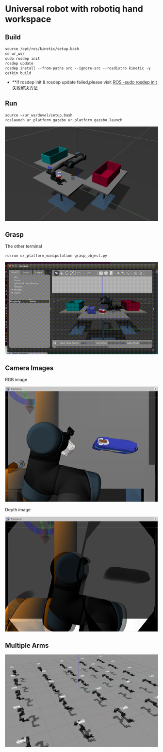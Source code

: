 # Universal robot with robotiq hand workspace

## Build

```
source /opt/ros/kinetic/setup.bash
cd ur_ws/
sudo rosdep init
rosdep update
rosdep install --from-paths src --ignore-src --rosdistro kinetic -y
catkin build
```
* **if rosdep init & rosdep update failed,please visit [ROS -sudo rosdep init 失败解决方法](https://blog.csdn.net/bornfree5511/article/details/106267533)

## Run

```
source ~/ur_ws/devel/setup.bash
roslaunch ur_platform_gazebo ur_platform_gazebo.launch
```
![ur_robotiq](images/ur_robotiq.jpg)

## Grasp

The other terminal

```
rosrun ur_platform_manipulation grasp_object.py
```

![grasping](images/grasping.gif)

## Camera Images

RGB image

![rbg](images/camera_rgb_image.png)

Depth image

![depth](images/camera_depth_image.png)

## Multiple Arms

![multi_arms](images/multiple_arms.jpg)
